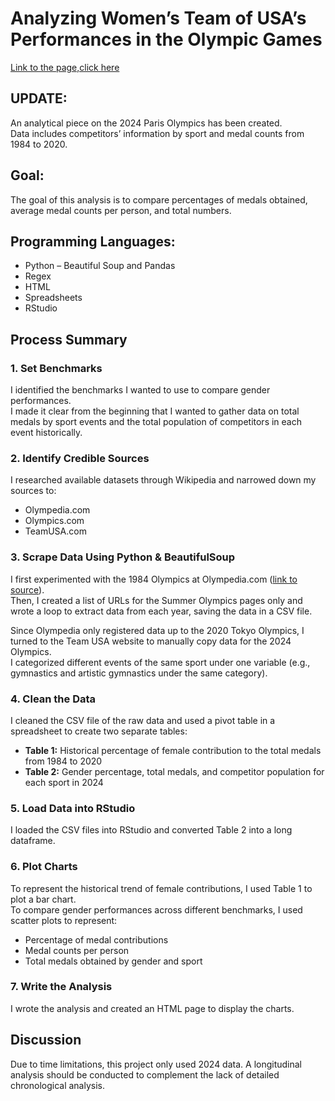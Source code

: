 # Analyzing Women’s Team of USA’s Performances in the Olympic Games
[Link to the page,click here](https://yiren54610.github.io/MVP/olympics.html)

## UPDATE:
An analytical piece on the 2024 Paris Olympics has been created.  
Data includes competitors’ information by sport and medal counts from 1984 to 2020.

## Goal:
The goal of this analysis is to compare percentages of medals obtained, average medal counts per person, and total numbers.

## Programming Languages:
- Python – Beautiful Soup and Pandas  
- Regex  
- HTML  
- Spreadsheets  
- RStudio

## Process Summary

### 1. Set Benchmarks
I identified the benchmarks I wanted to use to compare gender performances.  
I made it clear from the beginning that I wanted to gather data on total medals by sport events and the total population of competitors in each event historically.

### 2. Identify Credible Sources
I researched available datasets through Wikipedia and narrowed down my sources to:
- Olympedia.com
- Olympics.com
- TeamUSA.com

### 3. Scrape Data Using Python & BeautifulSoup
I first experimented with the 1984 Olympics at Olympedia.com ([link to source](https://www.olympedia.org/countries/USA/editions/21)).  
Then, I created a list of URLs for the Summer Olympics pages only and wrote a loop to extract data from each year, saving the data in a CSV file.

Since Olympedia only registered data up to the 2020 Tokyo Olympics, I turned to the Team USA website to manually copy data for the 2024 Olympics.  
I categorized different events of the same sport under one variable (e.g., gymnastics and artistic gymnastics under the same category).

### 4. Clean the Data
I cleaned the CSV file of the raw data and used a pivot table in a spreadsheet to create two separate tables:
- **Table 1:** Historical percentage of female contribution to the total medals from 1984 to 2020
- **Table 2:** Gender percentage, total medals, and competitor population for each sport in 2024

### 5. Load Data into RStudio
I loaded the CSV files into RStudio and converted Table 2 into a long dataframe.

### 6. Plot Charts
To represent the historical trend of female contributions, I used Table 1 to plot a bar chart.  
To compare gender performances across different benchmarks, I used scatter plots to represent:
- Percentage of medal contributions
- Medal counts per person
- Total medals obtained by gender and sport

### 7. Write the Analysis
I wrote the analysis and created an HTML page to display the charts.

## Discussion
Due to time limitations, this project only used 2024 data. A longitudinal analysis should be conducted to complement the lack of detailed chronological analysis.
